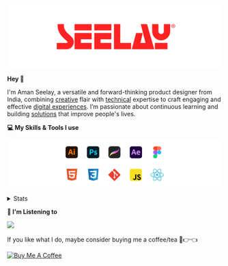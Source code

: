 [![banner](./images/seelay.svg)](https://www.seelay.in)

**Hey 👋**

I'm Aman Seelay, a versatile and forward-thinking product designer from India, combining [creative](https://illustrations.seelay.in) flair with [technical](https://www.seelay.in/#skills) expertise to craft engaging and effective [digital experiences](https://www.seelay.in/#work). I’m passionate about continuous learning and building [solutions](https://www.seelay.in/#projects) that improve people's lives.

**💻 My Skills & Tools I use**

[![banner](./images/skills&tools.svg)](https://www.seelay.in/about)

<details>
  <summary>Stats</summary>

---

<!--START_SECTION:waka-->
![Profile Views](http://img.shields.io/badge/Profile%20Views-1-blue)

**🐱 My GitHub Data** 

> 📦 825.6 kB Used in GitHub's Storage 
 > 
> 🏆 1,841 Contributions in the Year 2025
 > 
> 💼 Opted to Hire
 > 
> 📜 1 Public Repository 
 > 
> 🔑 27 Private Repository 
 > 
**I'm a Night 🦉** 

```text
🌞 Morning                610 commits         ███░░░░░░░░░░░░░░░░░░░░░░   12.54 % 
🌆 Daytime                590 commits         ███░░░░░░░░░░░░░░░░░░░░░░   12.13 % 
🌃 Evening                1518 commits        ████████░░░░░░░░░░░░░░░░░   31.21 % 
🌙 Night                  2146 commits        ███████████░░░░░░░░░░░░░░   44.12 % 
```
📅 **I'm Most Productive on Sunday** 

```text
Monday                   643 commits         ███░░░░░░░░░░░░░░░░░░░░░░   13.22 % 
Tuesday                  733 commits         ████░░░░░░░░░░░░░░░░░░░░░   15.07 % 
Wednesday                673 commits         ███░░░░░░░░░░░░░░░░░░░░░░   13.84 % 
Thursday                 679 commits         ███░░░░░░░░░░░░░░░░░░░░░░   13.96 % 
Friday                   501 commits         ███░░░░░░░░░░░░░░░░░░░░░░   10.30 % 
Saturday                 741 commits         ████░░░░░░░░░░░░░░░░░░░░░   15.23 % 
Sunday                   894 commits         █████░░░░░░░░░░░░░░░░░░░░   18.38 % 
```


📊 **This Week I Spent My Time On** 

```text
🕑︎ Time Zone: Asia/Kolkata

💬 Programming Languages: 
Other                    22 hrs 15 mins      █████████████████░░░░░░░░   68.70 % 
TypeScript               5 hrs 31 mins       ████░░░░░░░░░░░░░░░░░░░░░   17.05 % 
Astro                    3 hrs 43 mins       ███░░░░░░░░░░░░░░░░░░░░░░   11.49 % 
JSON                     38 mins             ░░░░░░░░░░░░░░░░░░░░░░░░░   01.98 % 
Markdown                 13 mins             ░░░░░░░░░░░░░░░░░░░░░░░░░   00.69 % 

🔥 Editors: 
Chrome                   16 hrs 58 mins      █████████████░░░░░░░░░░░░   52.41 % 
Cursor                   10 hrs 28 mins      ████████░░░░░░░░░░░░░░░░░   32.36 % 
Edge                     4 hrs 55 mins       ████░░░░░░░░░░░░░░░░░░░░░   15.23 % 

💻 Operating System: 
Windows                  32 hrs 23 mins      █████████████████████████   100.00 % 
```

**I Mostly Code in JavaScript** 

```text
JavaScript               17 repos            ███████████████░░░░░░░░░░   58.62 % 
TypeScript               5 repos             ████░░░░░░░░░░░░░░░░░░░░░   17.24 % 
HTML                     4 repos             ███░░░░░░░░░░░░░░░░░░░░░░   13.79 % 
Java                     2 repos             ██░░░░░░░░░░░░░░░░░░░░░░░   06.90 % 
Astro                    1 repo              █░░░░░░░░░░░░░░░░░░░░░░░░   03.45 % 
```




 Last Updated on 06/10/2025 06:51:15 UTC
<!--END_SECTION:waka-->

---

 </details>

**🎵 I'm Listening to**

<object data="https://now-play.vercel.app/api/generate?uid=7a17a86e-d6b7-43b5-8d9c-1d6dae42a779" >

  <img src="https://now-play.vercel.app/api/generate?uid=7a17a86e-d6b7-43b5-8d9c-1d6dae42a779" />

</object>

If you like what I do, maybe consider buying me a coffee/tea 🥺👉👈

<a href="https://www.buymeacoffee.com/seelay" target="_blank"><img src="https://cdn.buymeacoffee.com/buttons/v2/default-red.png" alt="Buy Me A Coffee" width="150" ></a>

